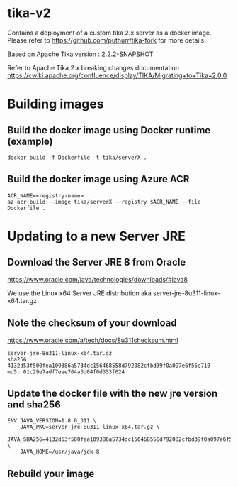 # tika-v2

Contains a deployment of a custom tika 2.x server as a docker image. Please refer to https://github.com/puthurr/tika-fork for more details.

Based on Apache Tika version : 2.2.2-SNAPSHOT 

Refer to Apache Tika 2.x breaking changes documentation
https://cwiki.apache.org/confluence/display/TIKA/Migrating+to+Tika+2.0.0

# Building images

## Build the docker image using Docker runtime (example)

```
docker build -f Dockerfile -t tika/serverX .
```

## Build the docker image using Azure ACR

```
ACR_NAME=<registry-name>
az acr build --image tika/serverX --registry $ACR_NAME --file Dockerfile .
```

# Updating to a new Server JRE 

## Download the Server JRE 8 from Oracle 

https://www.oracle.com/java/technologies/downloads/#java8

We use the Linux x64 Server JRE distribution aka server-jre-8u311-linux-x64.tar.gz

## Note the checksum of your download 

https://www.oracle.com/a/tech/docs/8u311checksum.html

```
server-jre-8u311-linux-x64.tar.gz	
sha256: 4132d53f500fea109386a5734dc156468558d792082cfbd39f0a097e6f55e710
md5: 01c29e7adf7eae704a3d04f0d353f624
```

## Update the docker file with the new jre version and sha256 

```
ENV JAVA_VERSION=1.8.0_311 \
	JAVA_PKG=server-jre-8u311-linux-x64.tar.gz \
	JAVA_SHA256=4132d53f500fea109386a5734dc156468558d792082cfbd39f0a097e6f55e710 \
	JAVA_HOME=/usr/java/jdk-8
```

## Rebuild your image
